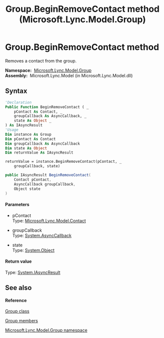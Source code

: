 ﻿---
title: Group.BeginRemoveContact method  (Microsoft.Lync.Model.Group)
TOCTitle: 'BeginRemoveContact method '
ms:assetid: M:Microsoft.Lync.Model.Group.Group.BeginRemoveContact(Microsoft.Lync.Model.Contact,System.AsyncCallback,System.Object)_DI_3_UC_OCS14MrefLyncWPF
ms:mtpsurl: https://msdn.microsoft.com/en-us/library/microsoft.lync.model.group.group.beginremovecontact(v=office.15)
ms:contentKeyID: 48592222
ms.date: 07/28/2014
mtps_version: v=office.15
f1_keywords:
- Microsoft.Lync.Model.Group.Group.BeginRemoveContact
dev_langs:
- CSharp
- JScript
- VB
- other
---

# Group.BeginRemoveContact method

Removes a contact from the group.

**Namespace:**  [Microsoft.Lync.Model.Group](microsoft-lync-model-group-namespace_2.md)  
**Assembly:**  Microsoft.Lync.Model (in Microsoft.Lync.Model.dll)

## Syntax

``` vb
'Declaration
Public Function BeginRemoveContact ( _
    pContact As Contact, _
    groupCallback As AsyncCallback, _
    state As Object _
) As IAsyncResult
'Usage
Dim instance As Group
Dim pContact As Contact
Dim groupCallback As AsyncCallback
Dim state As Object
Dim returnValue As IAsyncResult

returnValue = instance.BeginRemoveContact(pContact, _
    groupCallback, state)
```

``` csharp
public IAsyncResult BeginRemoveContact(
    Contact pContact,
    AsyncCallback groupCallback,
    Object state
)
```

#### Parameters

  - pContact  
    Type: [Microsoft.Lync.Model.Contact](contact-class-microsoft-lync-model_2.md)  

<!-- end list -->

  - groupCallback  
    Type: [System.AsyncCallback](http://msdn2.microsoft.com/en-us/library/ckbe7yh5)  

<!-- end list -->

  - state  
    Type: [System.Object](http://msdn2.microsoft.com/en-us/library/e5kfa45b)  

#### Return value

Type: [System.IAsyncResult](http://msdn2.microsoft.com/en-us/library/ft8a6455)  

## See also

#### Reference

[Group class](group-class-microsoft-lync-model-group_2.md)

[Group members](group-members-microsoft-lync-model-group_2.md)

[Microsoft.Lync.Model.Group namespace](microsoft-lync-model-group-namespace_2.md)

